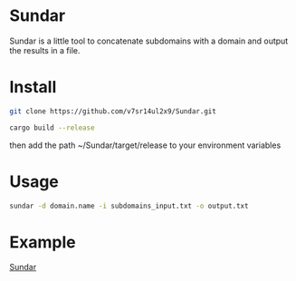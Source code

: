 # Sundar

Sundar is a little tool to concatenate subdomains with a domain and output the results in a file.

# Install 

```sh
git clone https://github.com/v7sr14ul2x9/Sundar.git
```

```sh
cargo build --release
```

then add the path ~/Sundar/target/release to your environment variables

# Usage 

```sh
sundar -d domain.name -i subdomains_input.txt -o output.txt
```

# Example

[Sundar](https://cdn.discordapp.com/attachments/1240367765546598503/1240374701713260564/sundar.mp4?ex=66465475&is=664502f5&hm=895827544e377a3c614484c620c88566c93a4668a0a68816c6f4e518ae7b2603&)
